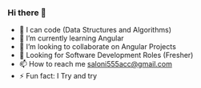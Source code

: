 ### Hi there 👋
- 🔭 I can code (Data Structures and Algorithms)
- 🌱 I’m currently learning Angular
- 👯 I’m looking to collaborate on Angular Projects
- 💬 Looking for Software Development Roles (Fresher)
- 📫 How to reach me saloni555acc@gmail.com
- ⚡ Fun fact: I Try and try
<!--
**saloni125/saloni125** is a ✨ _special_ ✨ repository because its `README.md` (this file) appears on your GitHub profile.

###Here are some ideas to get you started:

- 🔭 I’m currently working on Data Structures and Algorithms and Data Sciencce
- 🌱 I’m currently learning Angular
- 👯 I’m looking to collaborate on Angular Projects
- 🤔 I’m looking for help with ...
- 💬 Ask me about ...
- 📫 How to reach me saloni555acc@gmail.com
- 😄 Pronouns: ...
- ⚡ Fun fact: I Try and never lok back
-->
